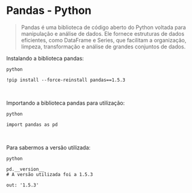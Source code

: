 # Pandas - Python
> Pandas é uma biblioteca de código aberto do Python voltada para manipulação e análise de dados. Ele fornece estruturas de dados eficientes, como DataFrame e Series, que facilitam a organização, limpeza, transformação e análise de grandes conjuntos de dados.


Instalando a biblioteca pandas:
```
python

!pip install --force-reinstall pandas==1.5.3
```
<br>

Importando a biblioteca pandas para utilização:
```
python

import pandas as pd
```
<br>

Para sabermos a versão utilizada:
```
python

pd.__version__
# A versão utilizada foi a 1.5.3
```
```
out: '1.5.3'
```

<br>


